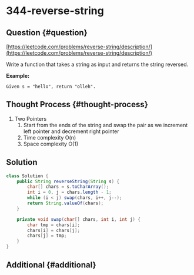 # 344-reverse-string

## Question {#question}

[https://leetcode.com/problems/reverse-string/description/](https://leetcode.com/problems/reverse-string/description/)

Write a function that takes a string as input and returns the string reversed.

**Example:**

```text
Given s = "hello", return "olleh".
```

## Thought Process {#thought-process}

1. Two Pointers
   1. Start from the ends of the string and swap the pair as we increment left pointer and decrement right pointer
   2. Time complexity O\(n\)
   3. Space complexity O\(1\)

## Solution

```java
class Solution {
    public String reverseString(String s) {
        char[] chars = s.toCharArray();
        int i = 0, j = chars.length - 1;
        while (i < j) swap(chars, i++, j--);
        return String.valueOf(chars);
    }

    private void swap(char[] chars, int i, int j) {
        char tmp = chars[i];
        chars[i] = chars[j];
        chars[j] = tmp;
    }
}
```

## Additional {#additional}


